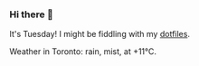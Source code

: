 ### Hi there :wave:

It's Tuesday! I might be fiddling with my [dotfiles](https://github.com/bewuethr/dotfiles).

Weather in Toronto: rain, mist, at +11°C.
